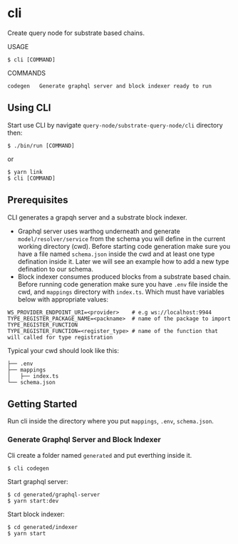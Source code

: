 # cli

Create query node for substrate based chains.

USAGE

```
$ cli [COMMAND]
```

COMMANDS

```
codegen   Generate graphql server and block indexer ready to run
```

## Using CLI

Start use CLI by navigate `query-node/substrate-query-node/cli` directory then:

```
$ ./bin/run [COMMAND]
```

or

```
$ yarn link
$ cli [COMMAND]
```

## Prerequisites

CLI generates a grapqh server and a substrate block indexer.

- Graphql server uses warthog underneath and generate `model/resolver/service` from the schema you will define in the current working directory (cwd). Before starting code generation make sure you have a file named `schema.json` inside the cwd and at least one type defination inside it. Later we will see an example how to add a new type defination to our schema.
- Block indexer consumes produced blocks from a substrate based chain. Before running code generation make sure you have `.env` file inside the cwd, and `mappings` directory with `index.ts`. Which must have variables below with appropriate values:

```
WS_PROVIDER_ENDPOINT_URI=<provider>    # e.g ws://localhost:9944
TYPE_REGISTER_PACKAGE_NAME=<packname>  # name of the package to import TYPE_REGISTER_FUNCTION
TYPE_REGISTER_FUNCTION=<register_type> # name of the function that will called for type registration
```

Typical your cwd should look like this:

```
├── .env
├── mappings
│   ├── index.ts
└── schema.json
```

## Getting Started

Run cli inside the directory where you put `mappings`, `.env`, `schema.json`.

### Generate Graphql Server and Block Indexer

Cli create a folder named `generated` and put everthing inside it.

```
$ cli codegen
```

Start graphql server:

```
$ cd generated/graphql-server
$ yarn start:dev
```

Start block indexer:

```
$ cd generated/indexer
$ yarn start
```
